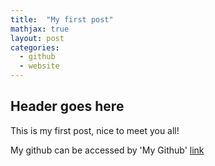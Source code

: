 ```yaml
---
title:  "My first post"
mathjax: true
layout: post
categories: 
  - github
  - website
---
```


## Header goes here

This is my first post, nice to meet you all!

My github can be accessed by 'My Github' [link](https://github.com/zhanhongtuyao)
